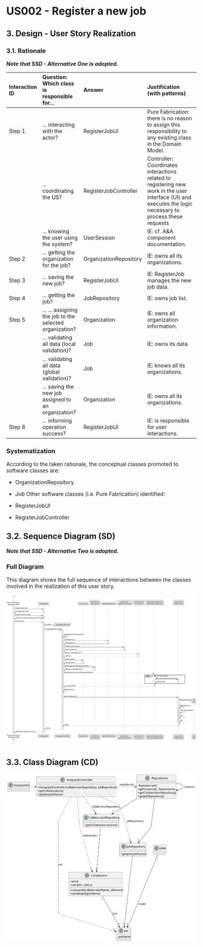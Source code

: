 # US002 - Register a new job

## 3. Design - User Story Realization

### 3.1. Rationale

_**Note that SSD - Alternative One is adopted.**_

| Interaction ID | Question: Which class is responsible for...                | Answer                 | Justification (with patterns)                                                                                                                              |
|:---------------|:-----------------------------------------------------------|:-----------------------|:-----------------------------------------------------------------------------------------------------------------------------------------------------------|
| Step 1         | ... interacting with the actor?                            | RegisterJobUI          | Pure Fabrication: there is no reason to assign this responsibility to any existing class in the Domain Model.                                              |
|                | ... coordinating the US?                                   | RegisterJobController  | Controller: Coordinates interactions related to registering new work in the user interface (UI) and executes the logic necessary to process these requests |
| 	              | ... knowing the user using the system?                     | UserSession            | IE: cf. A&A component documentation.                                                                                                                       |
| Step 2         | ... getting the organization for the job?                  | OrganizationRepository | IE: owns all its organizations.                                                                                                                            |
| Step 3         | ... saving the new job?                                    | RegisterJobUI          | IE: RegisterJob manages the new job data.                                                                                                                  |
| Step 4         | ... getting the job?                                       | JobRepository          | IE: owns job list.                                                                                                                                         |                       |                                                                                                                                                                             |
| Step 5         | ... ... assigning the job to the selected organization?    | Organization           | IE: owns all organization information.                                                                                                                     |
|                | ... validating all data (local validation)?                | Job                    | IE: owns its data.                                                                                                                                         |
|                | ... validating all data (global validation)?               | Job                    | IE: knows all its organizations.                                                                                                                           |
|                | ...  saving the new job assigned to an organization?       | Organization           | IE: owns all its organizations.                                                                                                                            |
| Step 8         | ... informing operation success?                           | RegisterJobUI          | IE: is responsible for user interactions.                                                                                                                  |

### Systematization ##

According to the taken rationale, the conceptual classes promoted to software classes are:

* OrganizationRepository 
* Job
Other software classes (i.e. Pure Fabrication) identified:

* RegisterJobUI
* RegisterJobController

## 3.2. Sequence Diagram (SD)

_**Note that SSD - Alternative Two is adopted.**_

### Full Diagram

This diagram shows the full sequence of interactions between the classes involved in the realization of this user story.

![Sequence Diagram - Full](svg/us002-sequence-diagram-full.svg)


## 3.3. Class Diagram (CD)

![Class Diagram](svg/us002-class-diagram.svg)